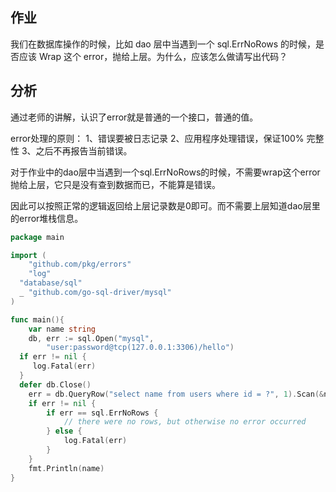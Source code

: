 ## 作业

我们在数据库操作的时候，比如 dao 层中当遇到一个 sql.ErrNoRows 的时候，是否应该 Wrap 这个 error，抛给上层。为什么，应该怎么做请写出代码？

## 分析

通过老师的讲解，认识了error就是普通的一个接口，普通的值。

error处理的原则： 1、错误要被日志记录 2、应用程序处理错误，保证100% 完整性 3、之后不再报告当前错误。

对于作业中的dao层中当遇到一个sql.ErrNoRows的时候，不需要wrap这个error抛给上层，它只是没有查到数据而已，不能算是错误。

因此可以按照正常的逻辑返回给上层记录数是0即可。而不需要上层知道dao层里的error堆栈信息。

```go
package main

import (
	"github.com/pkg/errors"
	"log"
  "database/sql"
  _ "github.com/go-sql-driver/mysql"
)

func main(){
	var name string
	db, err := sql.Open("mysql",
        "user:password@tcp(127.0.0.1:3306)/hello")
  if err != nil {
     log.Fatal(err)
  }
  defer db.Close()
	err = db.QueryRow("select name from users where id = ?", 1).Scan(&name)
	if err != nil {
	    if err == sql.ErrNoRows {
	        // there were no rows, but otherwise no error occurred
	    } else {
	        log.Fatal(err)
	    }
	}
	fmt.Println(name)
}
```



